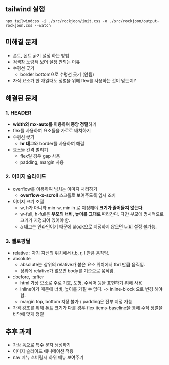 ## tailwind 실행
```
npx tailwindcss -i ./src/rockjoon/init.css -o ./src/rockjoon/output-rockjoon.css --watch
```

## 미해결 문제
- 폰트, 폰트 굵기 설정 하는 방법
- 검색창 노랑색 보더 설정 안되는 이유
- 수평선 긋기
  - border bottom으로 수평선 긋기 (안됨)
- 자식 요소가 한 개일때도 정렬을 위해 flex를 사용하는 것이 맞는지?

## 해결된 문제

### 1. HEADER
- **width와 mx-auto를 이용하여 중앙 정렬**하기
- flex를 사용하여 요소들을 가로로 배치하기
- 수평선 긋기
    - **hr 태그**와 border를 사용하여 해결
- 요소들 간격 벌리기
  - flex일 경우 gap 사용
  - padding, margin 사용

### 2. 이미지 슬라이드
- overflow를 이용하여 넘치는 이미지 처리하기
  - **overflow-x-scroll** 스크롤로 보여주도록 임시 조치
- 이미지 크기 조절
  - w, h가 아니라 min-w, min-h 로 지정해야 **크기가 줄어들지 않는다.**
  - w-full, h-full은 **부모의 너비, 높이를 그대로** 따라간다. 다만 부모에 명시적으로 크기가 지정되어 있어야 함.
  - a 태그는 인라인이기 때문에 block으로 지정하지 않으면 너비 설정 불가능.

### 3. 옐로팡딜
- relative : 자기 자신의 위치에서 t,b, r, l 만큼 움직임.
- absolute
  - absolute는 상위의 relative가 붙은 요소 위치에서 tbrl 만큼 움직임.
  - 상위에 relative가 없으면 body를 기준으로 움직임.
- ::before, ::after
  - html 가상 요소로 주로 기호, 도형, 수식어 등을 표현하기 위해 사용
  - inline이기 때문에 너비, 높이를 가질 수 없다. -> inline-block 으로 변경 해야 함.
  - margin top, bottom 지정 불가 / padding은 전부 지정 가능
- 가격 강조를 위해 폰트 크기가 다를 경우 flex items-baseline을 통해 수직 정렬을 바닥에 맞게 정렬

## 추후 과제
- 가상 돔으로 특수 문자 생성하기 
- 이미지 슬라이드 애니메이션 적용
- nav 메뉴 호버링시 하위 메뉴 보여주기
